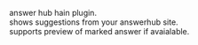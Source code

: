 answer hub hain plugin.    
shows suggestions from your answerhub site.    
supports preview of marked answer if avaialable.
